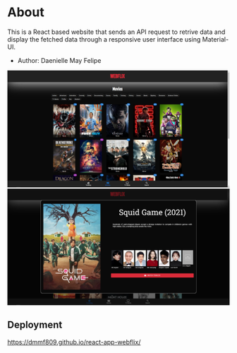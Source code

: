 # About

This is a React based website that sends an API request to retrive data and display the fetched data through a responsive user interface using Material-UI.

- Author: Daenielle May Felipe

<img src='images/webflix-movies.png'/>
<img src='images/webflix-modal.png'/>

## Deployment

https://dmmf809.github.io/react-app-webflix/
